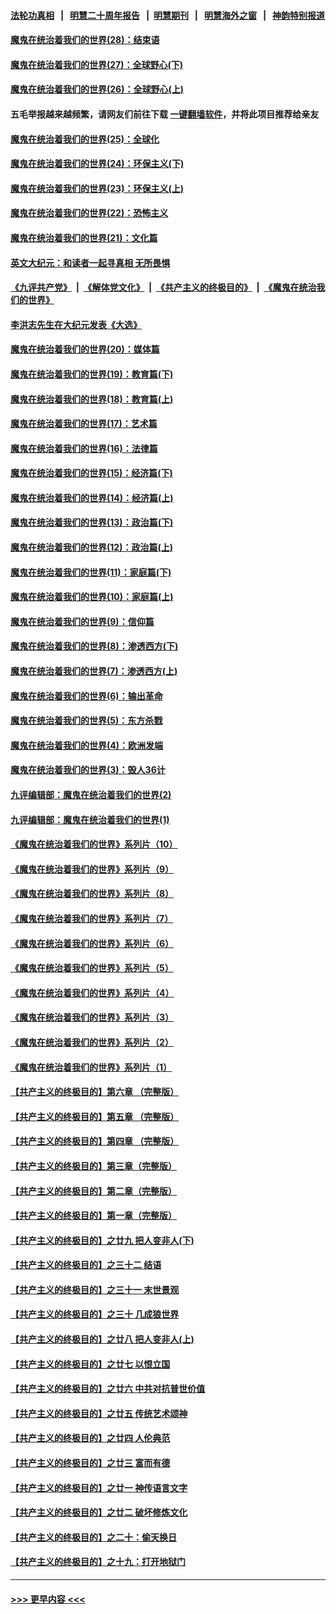 #### [法轮功真相](https://github.com/gfw-breaker/truth/blob/master/README.md?t=0) &nbsp;&nbsp;|&nbsp;&nbsp; [明慧二十周年报告](https://github.com/gfw-breaker/mh-reports/blob/master/README.md?t=0) &nbsp;&nbsp;|&nbsp;&nbsp;[明慧期刊](https://github.com/gfw-breaker/mh-qikan) &nbsp;&nbsp;|&nbsp;&nbsp; [明慧海外之窗](https://github.com/gfw-breaker/mh-news/blob/master/README.md?t=0) &nbsp;&nbsp;|&nbsp;&nbsp; [神韵特别报道](https://github.com/gfw-breaker/mh-news/blob/master/shenyun.md?t=0)
#### [魔鬼在统治着我们的世界(28)：结束语](../pages/nsc422/n10936246.md?t=07091251) 
#### [魔鬼在统治着我们的世界(27)：全球野心(下)](../pages/nsc422/n10928319.md?t=07091251) 
#### [魔鬼在统治着我们的世界(26)：全球野心(上)](../pages/nsc422/n10900318.md?t=07091251) 
#### 五毛举报越来越频繁，请网友们前往下载 [一键翻墙软件](https://github.com/gfw-breaker/ssr-accounts)，并将此项目推荐给亲友
#### [魔鬼在统治着我们的世界(25)：全球化](../pages/nsc422/n10788205.md?t=07091251) 
#### [魔鬼在统治着我们的世界(24)：环保主义(下)](../pages/nsc422/n10695307.md?t=07091251) 
#### [魔鬼在统治着我们的世界(23)：环保主义(上)](../pages/nsc422/n10688613.md?t=07091251) 
#### [魔鬼在统治着我们的世界(22)：恐怖主义](../pages/nsc422/n10614727.md?t=07091251) 
#### [魔鬼在统治着我们的世界(21)：文化篇](../pages/nsc422/n10597706.md?t=07091251) 
#### [英文大纪元：和读者一起寻真相 无所畏惧](../pages/nsc422/n12542027.md?t=07091251) 
#### [《九评共产党》](https://github.com/begood0513/9ping.md/blob/master/README.md) &nbsp;|&nbsp; [《解体党文化》](../../../../jtdwh.md/blob/master/README.md)  &nbsp;|&nbsp; [《共产主义的终极目的》](../../../../gczydzjmd.md/blob/master/README.md) &nbsp;|&nbsp; [《魔鬼在统治我们的世界》](../../../../mgztzwmdsj.md/blob/master/README.md) 
#### [李洪志先生在大纪元发表《大选》](../pages/nsc422/n12534746.md?t=07091251) 
#### [魔鬼在统治着我们的世界(20)：媒体篇](../pages/nsc422/n10586579.md?t=07091251) 
#### [魔鬼在统治着我们的世界(19)：教育篇(下)](../pages/nsc422/n10564808.md?t=07091251) 
#### [魔鬼在统治着我们的世界(18)：教育篇(上)](../pages/nsc422/n10526970.md?t=07091251) 
#### [魔鬼在统治着我们的世界(17)：艺术篇](../pages/nsc422/n10499093.md?t=07091251) 
#### [魔鬼在统治着我们的世界(16)：法律篇](../pages/nsc422/n10485969.md?t=07091251) 
#### [魔鬼在统治着我们的世界(15)：经济篇(下)](../pages/nsc422/n10469975.md?t=07091251) 
#### [魔鬼在统治着我们的世界(14)：经济篇(上)](../pages/nsc422/n10457370.md?t=07091251) 
#### [魔鬼在统治着我们的世界(13)：政治篇(下)](../pages/nsc422/n10448270.md?t=07091251) 
#### [魔鬼在统治着我们的世界(12)：政治篇(上)](../pages/nsc422/n10444576.md?t=07091251) 
#### [魔鬼在统治着我们的世界(11)：家庭篇(下)](../pages/nsc422/n10440961.md?t=07091251) 
#### [魔鬼在统治着我们的世界(10)：家庭篇(上)](../pages/nsc422/n10435448.md?t=07091251) 
#### [魔鬼在统治着我们的世界(9)：信仰篇](../pages/nsc422/n10432159.md?t=07091251) 
#### [魔鬼在统治着我们的世界(8)：渗透西方(下)](../pages/nsc422/n10429603.md?t=07091251) 
#### [魔鬼在统治着我们的世界(7)：渗透西方(上)](../pages/nsc422/n10426013.md?t=07091251) 
#### [魔鬼在统治着我们的世界(6)：输出革命](../pages/nsc422/n10421536.md?t=07091251) 
#### [魔鬼在统治着我们的世界(5)：东方杀戮](../pages/nsc422/n10417707.md?t=07091251) 
#### [魔鬼在统治着我们的世界(4)：欧洲发端](../pages/nsc422/n10414890.md?t=07091251) 
#### [魔鬼在统治着我们的世界(3)：毁人36计](../pages/nsc422/n10411583.md?t=07091251) 
#### [九评编辑部：魔鬼在统治着我们的世界(2)](../pages/nsc422/n10410036.md?t=07091251) 
#### [九评编辑部：魔鬼在统治着我们的世界(1)](../pages/nsc422/n10406825.md?t=07091251) 
#### [《魔鬼在统治着我们的世界》系列片（10）](../pages/nsc422/n12292670.md?t=07091251) 
#### [《魔鬼在统治着我们的世界》系列片（9）](../pages/nsc422/n12290859.md?t=07091251) 
#### [《魔鬼在统治着我们的世界》系列片（8）](../pages/nsc422/n12287445.md?t=07091251) 
#### [《魔鬼在统治着我们的世界》系列片（7）](../pages/nsc422/n12283425.md?t=07091251) 
#### [《魔鬼在统治着我们的世界》系列片（6）](../pages/nsc422/n12282314.md?t=07091251) 
#### [《魔鬼在统治着我们的世界》系列片（5）](../pages/nsc422/n12281419.md?t=07091251) 
#### [《魔鬼在统治着我们的世界》系列片（4）](../pages/nsc422/n12274024.md?t=07091251) 
#### [《魔鬼在统治着我们的世界》系列片（3）](../pages/nsc422/n12271322.md?t=07091251) 
#### [《魔鬼在统治着我们的世界》系列片（2）](../pages/nsc422/n12269049.md?t=07091251) 
#### [《魔鬼在统治着我们的世界》系列片（1）](../pages/nsc422/n12267575.md?t=07091251) 
#### [【共产主义的终极目的】第六章 （完整版）](../pages/nsc422/n11428913.md?t=07091251) 
#### [【共产主义的终极目的】第五章 （完整版）](../pages/nsc422/n11428912.md?t=07091251) 
#### [【共产主义的终极目的】第四章 （完整版）](../pages/nsc422/n11428907.md?t=07091251) 
#### [【共产主义的终极目的】第三章（完整版）](../pages/nsc422/n11428848.md?t=07091251) 
#### [【共产主义的终极目的】第二章（完整版）](../pages/nsc422/n11428831.md?t=07091251) 
#### [【共产主义的终极目的】第一章（完整版）](../pages/nsc422/n11417651.md?t=07091251) 
#### [【共产主义的终极目的】之廿九 把人变非人(下)](../pages/nsc422/n11344140.md?t=07091251) 
#### [【共产主义的终极目的】之三十二 结语](../pages/nsc422/n11360535.md?t=07091251) 
#### [【共产主义的终极目的】之三十一 末世景观](../pages/nsc422/n11351129.md?t=07091251) 
#### [【共产主义的终极目的】之三十 几成狼世界](../pages/nsc422/n11348280.md?t=07091251) 
#### [【共产主义的终极目的】之廿八 把人变非人(上)](../pages/nsc422/n11340492.md?t=07091251) 
#### [【共产主义的终极目的】之廿七 以恨立国](../pages/nsc422/n11336944.md?t=07091251) 
#### [【共产主义的终极目的】之廿六 中共对抗普世价值](../pages/nsc422/n11324785.md?t=07091251) 
#### [【共产主义的终极目的】之廿五 传统艺术颂神](../pages/nsc422/n11296396.md?t=07091251) 
#### [【共产主义的终极目的】之廿四 人伦典范](../pages/nsc422/n11296397.md?t=07091251) 
#### [【共产主义的终极目的】之廿三 富而有德](../pages/nsc422/n11283598.md?t=07091251) 
#### [【共产主义的终极目的】之廿一 神传语言文字](../pages/nsc422/n11263265.md?t=07091251) 
#### [【共产主义的终极目的】之廿二 破坏修炼文化](../pages/nsc422/n11245728.md?t=07091251) 
#### [【共产主义的终极目的】之二十：偷天换日](../pages/nsc422/n11238846.md?t=07091251) 
#### [【共产主义的终极目的】之十九：打开地狱门](../pages/nsc422/n11206376.md?t=07091251) 

----
#### [ >>> 更早内容 <<< ](../indexes/nsc422-earlier.md)
